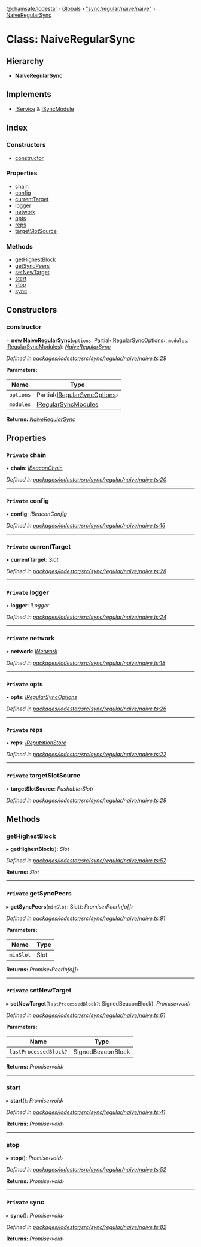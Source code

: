 [@chainsafe/lodestar](../README.md) › [Globals](../globals.md) › ["sync/regular/naive/naive"](../modules/_sync_regular_naive_naive_.md) › [NaiveRegularSync](_sync_regular_naive_naive_.naiveregularsync.md)

# Class: NaiveRegularSync

## Hierarchy

* **NaiveRegularSync**

## Implements

* [IService](../interfaces/_node_nodejs_.iservice.md) & [ISyncModule](../interfaces/_sync_interface_.isyncmodule.md)

## Index

### Constructors

* [constructor](_sync_regular_naive_naive_.naiveregularsync.md#constructor)

### Properties

* [chain](_sync_regular_naive_naive_.naiveregularsync.md#private-chain)
* [config](_sync_regular_naive_naive_.naiveregularsync.md#private-config)
* [currentTarget](_sync_regular_naive_naive_.naiveregularsync.md#private-currenttarget)
* [logger](_sync_regular_naive_naive_.naiveregularsync.md#private-logger)
* [network](_sync_regular_naive_naive_.naiveregularsync.md#private-network)
* [opts](_sync_regular_naive_naive_.naiveregularsync.md#private-opts)
* [reps](_sync_regular_naive_naive_.naiveregularsync.md#private-reps)
* [targetSlotSource](_sync_regular_naive_naive_.naiveregularsync.md#private-targetslotsource)

### Methods

* [getHighestBlock](_sync_regular_naive_naive_.naiveregularsync.md#gethighestblock)
* [getSyncPeers](_sync_regular_naive_naive_.naiveregularsync.md#private-getsyncpeers)
* [setNewTarget](_sync_regular_naive_naive_.naiveregularsync.md#private-setnewtarget)
* [start](_sync_regular_naive_naive_.naiveregularsync.md#start)
* [stop](_sync_regular_naive_naive_.naiveregularsync.md#stop)
* [sync](_sync_regular_naive_naive_.naiveregularsync.md#private-sync)

## Constructors

###  constructor

\+ **new NaiveRegularSync**(`options`: Partial‹[IRegularSyncOptions](../interfaces/_sync_regular_options_.iregularsyncoptions.md)›, `modules`: [IRegularSyncModules](../modules/_sync_regular_interface_.md#iregularsyncmodules)): *[NaiveRegularSync](_sync_regular_naive_naive_.naiveregularsync.md)*

*Defined in [packages/lodestar/src/sync/regular/naive/naive.ts:29](https://github.com/ChainSafe/lodestar/blob/e142df2b7/packages/lodestar/src/sync/regular/naive/naive.ts#L29)*

**Parameters:**

Name | Type |
------ | ------ |
`options` | Partial‹[IRegularSyncOptions](../interfaces/_sync_regular_options_.iregularsyncoptions.md)› |
`modules` | [IRegularSyncModules](../modules/_sync_regular_interface_.md#iregularsyncmodules) |

**Returns:** *[NaiveRegularSync](_sync_regular_naive_naive_.naiveregularsync.md)*

## Properties

### `Private` chain

• **chain**: *[IBeaconChain](../interfaces/_chain_interface_.ibeaconchain.md)*

*Defined in [packages/lodestar/src/sync/regular/naive/naive.ts:20](https://github.com/ChainSafe/lodestar/blob/e142df2b7/packages/lodestar/src/sync/regular/naive/naive.ts#L20)*

___

### `Private` config

• **config**: *IBeaconConfig*

*Defined in [packages/lodestar/src/sync/regular/naive/naive.ts:16](https://github.com/ChainSafe/lodestar/blob/e142df2b7/packages/lodestar/src/sync/regular/naive/naive.ts#L16)*

___

### `Private` currentTarget

• **currentTarget**: *Slot*

*Defined in [packages/lodestar/src/sync/regular/naive/naive.ts:28](https://github.com/ChainSafe/lodestar/blob/e142df2b7/packages/lodestar/src/sync/regular/naive/naive.ts#L28)*

___

### `Private` logger

• **logger**: *ILogger*

*Defined in [packages/lodestar/src/sync/regular/naive/naive.ts:24](https://github.com/ChainSafe/lodestar/blob/e142df2b7/packages/lodestar/src/sync/regular/naive/naive.ts#L24)*

___

### `Private` network

• **network**: *[INetwork](../interfaces/_network_interface_.inetwork.md)*

*Defined in [packages/lodestar/src/sync/regular/naive/naive.ts:18](https://github.com/ChainSafe/lodestar/blob/e142df2b7/packages/lodestar/src/sync/regular/naive/naive.ts#L18)*

___

### `Private` opts

• **opts**: *[IRegularSyncOptions](../interfaces/_sync_regular_options_.iregularsyncoptions.md)*

*Defined in [packages/lodestar/src/sync/regular/naive/naive.ts:26](https://github.com/ChainSafe/lodestar/blob/e142df2b7/packages/lodestar/src/sync/regular/naive/naive.ts#L26)*

___

### `Private` reps

• **reps**: *[IReputationStore](../interfaces/_sync_ireputation_.ireputationstore.md)*

*Defined in [packages/lodestar/src/sync/regular/naive/naive.ts:22](https://github.com/ChainSafe/lodestar/blob/e142df2b7/packages/lodestar/src/sync/regular/naive/naive.ts#L22)*

___

### `Private` targetSlotSource

• **targetSlotSource**: *Pushable‹Slot›*

*Defined in [packages/lodestar/src/sync/regular/naive/naive.ts:29](https://github.com/ChainSafe/lodestar/blob/e142df2b7/packages/lodestar/src/sync/regular/naive/naive.ts#L29)*

## Methods

###  getHighestBlock

▸ **getHighestBlock**(): *Slot*

*Defined in [packages/lodestar/src/sync/regular/naive/naive.ts:57](https://github.com/ChainSafe/lodestar/blob/e142df2b7/packages/lodestar/src/sync/regular/naive/naive.ts#L57)*

**Returns:** *Slot*

___

### `Private` getSyncPeers

▸ **getSyncPeers**(`minSlot`: Slot): *Promise‹PeerInfo[]›*

*Defined in [packages/lodestar/src/sync/regular/naive/naive.ts:91](https://github.com/ChainSafe/lodestar/blob/e142df2b7/packages/lodestar/src/sync/regular/naive/naive.ts#L91)*

**Parameters:**

Name | Type |
------ | ------ |
`minSlot` | Slot |

**Returns:** *Promise‹PeerInfo[]›*

___

### `Private` setNewTarget

▸ **setNewTarget**(`lastProcessedBlock?`: SignedBeaconBlock): *Promise‹void›*

*Defined in [packages/lodestar/src/sync/regular/naive/naive.ts:61](https://github.com/ChainSafe/lodestar/blob/e142df2b7/packages/lodestar/src/sync/regular/naive/naive.ts#L61)*

**Parameters:**

Name | Type |
------ | ------ |
`lastProcessedBlock?` | SignedBeaconBlock |

**Returns:** *Promise‹void›*

___

###  start

▸ **start**(): *Promise‹void›*

*Defined in [packages/lodestar/src/sync/regular/naive/naive.ts:41](https://github.com/ChainSafe/lodestar/blob/e142df2b7/packages/lodestar/src/sync/regular/naive/naive.ts#L41)*

**Returns:** *Promise‹void›*

___

###  stop

▸ **stop**(): *Promise‹void›*

*Defined in [packages/lodestar/src/sync/regular/naive/naive.ts:52](https://github.com/ChainSafe/lodestar/blob/e142df2b7/packages/lodestar/src/sync/regular/naive/naive.ts#L52)*

**Returns:** *Promise‹void›*

___

### `Private` sync

▸ **sync**(): *Promise‹void›*

*Defined in [packages/lodestar/src/sync/regular/naive/naive.ts:82](https://github.com/ChainSafe/lodestar/blob/e142df2b7/packages/lodestar/src/sync/regular/naive/naive.ts#L82)*

**Returns:** *Promise‹void›*
